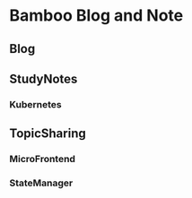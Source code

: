# Bamboo Blog and Note

## Blog

## StudyNotes

### Kubernetes

## TopicSharing

### MicroFrontend

### StateManager
